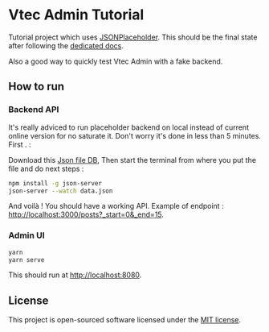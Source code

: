 # Vtec Admin Tutorial

Tutorial project which uses [JSONPlaceholder](https://jsonplaceholder.typicode.com/). This should be the final state after following the [dedicated docs](https://vtec.okami101.io/guide/tutorial.html).

Also a good way to quickly test Vtec Admin with a fake backend.

## How to run

### Backend API

It's really adviced to run placeholder backend on local instead of current online version for no saturate it. Don't worry it's done in less than 5 minutes. First .  :

Download this [Json file DB](https://github.com/typicode/jsonplaceholder/raw/master/data.json), Then start the terminal from where you put the file and do next steps :

```bash
npm install -g json-server
json-server --watch data.json
```

And voilà ! You should have a working API. Example of endpoint : [http://localhost:3000/posts?_start=0&_end=15](http://localhost:3000/posts?_start=0&_end=15).

### Admin UI

```bash
yarn
yarn serve
```

This should run at [http://localhost:8080](http://localhost:8080).

## License

This project is open-sourced software licensed under the [MIT license](https://adr1enbe4udou1n.mit-license.org).
